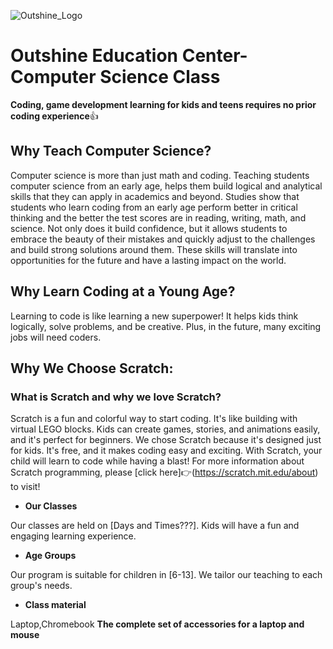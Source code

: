 ![Outshine_Logo](https://github.com/FanShuai2022/FanShuai2022.github.io/assets/122126773/caffb39b-0fd9-41cf-944c-da910017b3d7)

# Outshine Education Center-Computer Science Class 
**Coding, game development learning for kids and teens requires no prior coding experience**:+1: 
## Why Teach Computer Science? 
Computer science is more than just math and coding. Teaching students computer science from an early age, 
helps them build logical and analytical skills that they can apply in academics and beyond. 
Studies show that students who learn coding from an early age perform better in critical thinking and the better the test scores are in reading, writing, math, and science. 
Not only does it build confidence, but it allows students to embrace the beauty of their mistakes and quickly adjust to the challenges and build strong solutions around them. These skills will translate into opportunities for the future and have a lasting impact on the world. 
## Why Learn Coding at a Young Age? 
Learning to code is like learning a new superpower! It helps kids think logically, solve problems, and be creative. 
Plus, in the future, many exciting jobs will need coders. 
## Why We Choose Scratch: 
### What is Scratch and why we love Scratch? 
Scratch is a fun and colorful way to start coding. It's like building with virtual LEGO blocks. 
Kids can create games, stories, and animations easily, and it's perfect for beginners. 
We chose Scratch because it's designed just for kids. It's free, and it makes coding easy and exciting. 
With Scratch, your child will learn to code while having a blast! 
For more information about Scratch programming, please [click here]:point_right:(https://scratch.mit.edu/about) to visit! 
+ **Our Classes**
  
Our classes are held on [Days and Times???]. Kids will have a fun and engaging learning experience.
+ **Age Groups**
 
Our program is suitable for children in [6-13]. We tailor our teaching to each group's needs. 
+ **Class material**
 
Laptop,Chromebook **The complete set of accessories for a laptop and mouse**
